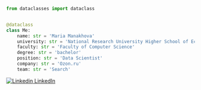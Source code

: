 ```python
from dataclasses import dataclass


@dataclass
class Me:
    name: str = 'Maria Manakhova'
    university: str = 'National Research University Higher School of Economics'
    faculty: str = 'Faculty of Computer Science'
    degree: str = 'bachelor'
    position: str = 'Data Scientist'
    company: str = 'Ozon.ru'
    team: str = 'Search'
```

[![Linkedin](https://i.stack.imgur.com/gVE0j.png) LinkedIn](https://www.linkedin.com/mmanakhova)

  
  

